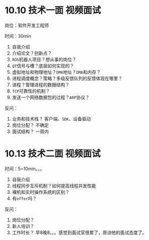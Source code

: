 # 10.10 技术一面 视频面试

岗位：软件开发工程师

时间：30min

1.  自我介绍
2.  介绍论文？创新点？
3.  `ROS`机器人项目？想从事的岗位？
4.  `QT`信号与槽？底层如何实现的？
5.  虚拟地址和物理地址？`DMA`地址？`DMA`和内存？
6.  进程调度概念？策略？多级反馈队列的反馈体现在哪里？
7.  进程？管理进程的数据结构？
8.  `TCP`可靠性的机制？
9.  发送一个网络数据包的过程？`ARP`协议？

反问：
1.  业务和技术栈？ 客户端、`SDK`、设备驱动
2.  岗位分配？ 不确定
3.  面试结构？ 一周内

# 10.13 技术二面 视频面试

时间：5~10min。。。

1.  自我介绍
2.  线程同步互斥机制？如何提高线程并发性能
3.  裸机和实时操作系统的区别？
4.  有`offer`吗？

反问：
1.  岗位分配？
2.  新人培训？
3.  工作时长？ 早8晚8。。。感觉到面试官很累了，原谅他的面试态度了。

